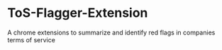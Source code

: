 # ToS-Flagger-Extension
A chrome extensions to summarize and identify red flags in companies terms of service
